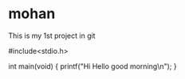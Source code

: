 # mohan
This is my 1st project in git


#include<stdio.h>

int main(void)
{
  printf("Hi Hello good morning\n");
}
